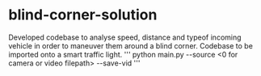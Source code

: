 # blind-corner-solution
Developed codebase to analyse speed, distance and  typeof incoming vehicle in order to maneuver them  around a blind corner. Codebase to be imported onto  a smart traffic light.
'''
python main.py --source <0 for camera or video filepath> --save-vid
'''